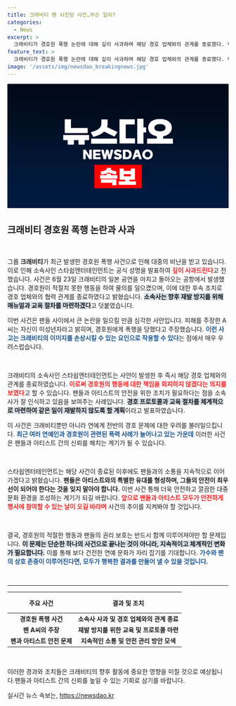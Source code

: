 ```yaml
---
title: 크래비티 팬 뇌진탕 사건…무슨 일이?
categories:
  - News
excerpt: >
  크래비티가 경호원 폭행 논란에 대해 깊이 사과하며 해당 경호 업체와의 관계를 종료했다. 팬들이 제기한 폭력 의혹과 함께, 재발 방지를 위한 경호 프로토콜 및 교육 절차 마련을 약속했다.
feature_text: >
  크래비티가 경호원 폭행 논란에 대해 깊이 사과하며 해당 경호 업체와의 관계를 종료했다. 팬들이 제기한 폭력 의혹과 함께, 재발 방지를 위한 경호 프로토콜 및 교육 절차 마련을 약속했다.
image: '/assets/img/newsdao_breakingnews.jpg'
---
```


<p><img src="/assets/img/newsdao_breakingnews.jpg" alt="cryptoinkorea 속보" /></p>

<h2 data-ke-size="size26">크래비티 경호원 폭행 논란과 사과</h2>

<p data-ke-size="size16">&nbsp;</p>

<p>그룹 <b>크래비티</b>가 최근 발생한 경호원 폭행 사건으로 인해 대중의 비난을 받고 있습니다. 이로 인해 소속사인 스타쉽엔터테인먼트는 공식 성명을 발표하여 <b><span style="color: #ee2323;">깊이 사과드린다</span></b>고 전했습니다. 사건은 6월 23일 크래비티의 일본 공연을 마치고 돌아오는 공항에서 발생했습니다. 경호원이 적절치 못한 행동을 하여 물의를 일으켰으며, 이에 대한 후속 조치로 경호 업체와의 협력 관계를 종료하였다고 밝혔습니다. <b><span style="background-color: #21538527;">소속사는 향후 재발 방지를 위해 매뉴얼과 교육 절차를 마련하겠다</span></b>고 덧붙였습니다.</p>

<p>이번 사건은 팬들 사이에서 큰 논란을 일으킬 만큼 심각한 사안입니다. 피해를 주장한 A씨는 자신이 미성년자라고 밝히며, 경호원에게 폭행을 당했다고 주장했습니다. <b><span style="color: #1a5490;">이런 사고는 크래비티의 이미지를 손상시킬 수 있는 요인으로 작용할 수 있다</span></b>는 점에서 매우 우려스럽습니다. </p>

<p data-ke-size="size16">&nbsp;</p>

<p>크래비티의 소속사인 스타쉽엔터테인먼트는 사안이 발생한 후 즉시 해당 경호 업체와의 관계를 종료하였습니다. <b><span style="color: #ee2323;">이로써 경호원의 행동에 대한 책임을 회피하지 않겠다는 의지를 보였다</span></b>고 할 수 있습니다. 팬들과 아티스트의 안전을 위한 조치가 필요하다는 점을 소속사가 잘 인식하고 있음을 보여주는 사례입니다. <b><span style="background-color: #21538527;">경호 프로토콜과 교육 절차를 체계적으로 마련하여 같은 일이 재발하지 않도록 할 계획</span></b>이라고 발표하였습니다.</p>

<p>이 사건은 크래비티뿐만 아니라 연예계 전반의 경호 문제에 대한 우려를 불러일으킵니다. <b><span style="color: #1a5490;">최근 여러 연예인과 경호원이 관련된 폭력 사례가 늘어나고 있는 가운데</span></b> 이러한 사건은 팬들과 아티스트 간의 신뢰를 해치는 계기가 될 수 있습니다. </p>

<p data-ke-size="size16">&nbsp;</p>

<p>스타쉽엔터테인먼트는 해당 사건이 종료된 이후에도 팬들과의 소통을 지속적으로 이어가겠다고 밝혔습니다. <b>팬들은 아티스트와의 특별한 유대를 형성하며, 그들의 안전이 최우선이 되어야 한다는 것을 잊지 말아야 합니다.</b> 이번 사건 통해 더욱 안전하고 깔끔한 대중문화 환경을 조성하는 계기가 되길 바랍니다. <b><span style="color: #ee2323;">앞으로 팬들과 아티스트 모두가 안전하게 행사에 참여할 수 있는 날이 오길 바라며</span></b> 사건의 추이를 지켜봐야 할 것입니다. </p>

<p data-ke-size="size16">&nbsp;</p>

<p>결국, 경호원의 적절한 행동과 팬들의 권리 보호는 반드시 함께 이루어져야만 할 문제입니다. <b><span style="background-color: #21538527;">이 문제는 단순한 하나의 사건으로 끝나는 것이 아니라, 지속적이고 체계적인 변화가 필요합니다.</span></b> 이를 통해 보다 건전한 연예 문화가 자리 잡기를 기대합니다. <b><span style="color: #1a5490;">가수와 팬의 상호 존중이 이루어진다면, 모두가 행복한 결과를 만들어 낼 수 있을 것입니다.</span></b></p>

<p data-ke-size="size16">&nbsp;</p>

<hr>

<table style="width: 100%; border-collapse: collapse;">
    <thead>
        <tr>
            <th style="text-align: center; height: 40px;"><b>주요 사건</b></th>
            <th style="text-align: center; height: 40px;"><b>결과 및 조치</b></th>
        </tr>
    </thead>
    <tbody>
        <tr>
            <td style="text-align: center; height: 17px;"><b>경호원 폭행 사건</b></td>
            <td style="text-align: center; height: 17px;"><b>소속사 사과 및 경호 업체와의 관계 종료</b></td>
        </tr>
        <tr>
            <td style="text-align: center; height: 17px;"><b>팬 A씨의 주장</b></td>
            <td style="text-align: center; height: 17px;"><b>재발 방지를 위한 교육 및 프로토콜 마련</b></td>
        </tr>
        <tr>
            <td style="text-align: center; height: 17px;"><b>팬과 아티스트 안전 문제</b></td>
            <td style="text-align: center; height: 17px;"><b>지속적인 소통 및 안전 관리 방안 모색</b></td>
        </tr>
    </tbody>
</table>

<p data-ke-size="size16">&nbsp;</p> 

<p>이러한 경과와 조치들은 크래비티의 향후 활동에 중요한 영향을 미칠 것으로 예상됩니다.팬들과 아티스트 간의 신뢰를 높일 수 있는 기회로 삼기를 바랍니다.</p>
실시간 뉴스 속보는, <a href="https://newsdao.kr" rel="dofollow">https://newsdao.kr</a>


